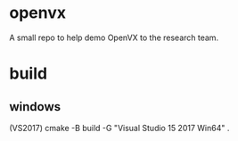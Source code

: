 # openvx

A small repo to help demo OpenVX to the research team.

# build
## windows
(VS2017)
cmake -B build -G "Visual Studio 15 2017 Win64" .


